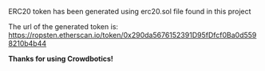 ERC20 token has been generated using erc20.sol file found in this project

The url of the generated token is: https://ropsten.etherscan.io/token/0x290da5676152391D95fDfcf0Ba0d5598210b4b44

**Thanks for using Crowdbotics!**
